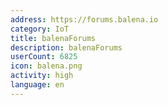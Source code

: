 ```yaml
---
address: https://forums.balena.io
category: IoT
title: balenaForums
description: balenaForums
userCount: 6825
icon: balena.png
activity: high
language: en
---
```

